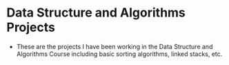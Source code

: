 # Data Structure and Algorithms Projects
* These are the projects I have been working in the Data Structure and Algorithms Course including basic sorting algorithms, linked stacks, etc.
